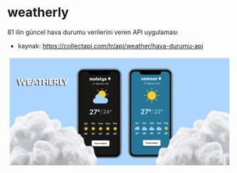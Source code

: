 # weatherly

81 ilin güncel hava durumu verilerini veren API uygulaması

* kaynak: https://collectapi.com/tr/api/weather/hava-durumu-api

<div style="display: flex;">
  <div style="flex: 50%; padding: 5px;">
    <img src="https://github.com/bugrahankaramollaoglu/weatherly/blob/main/assets/header.png" width="500" />
</div>
